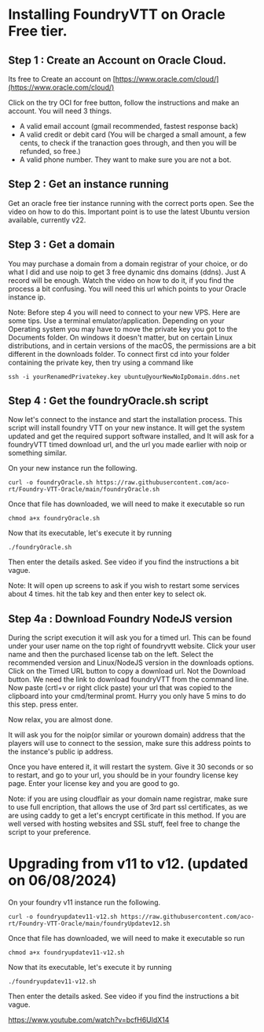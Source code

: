 # Installing FoundryVTT on Oracle Free tier.

## Step 1 : Create an Account on Oracle Cloud.

Its free to Create an account on [https://www.oracle.com/cloud/](https://www.oracle.com/cloud/)

Click on the try OCI for free button, follow the instructions and make an account. You will need 3 things.
- A valid email account (gmail recommended, fastest response back)
- A valid credit or debit card (You will be charged a small amount, a few cents, to check if the tranaction goes through, and then you will be refunded, so free.)
- A valid phone number. They want to make sure you are not a bot.

## Step 2 : Get an instance running

Get an oracle free tier instance running with the correct ports open. See the video on how to do this. Important point is to use the latest Ubuntu version available, currently v22.

## Step 3 : Get a domain

You may purchase a domain from a domain registrar of your choice, or do what I did and use noip to get 3 free dynamic dns domains (ddns). Just A record will be enough. Watch the video on how to do it, if you find the process a bit confusing. You will need this url which points to your Oracle instance ip.

Note: Before step 4 you will need to connect to your new VPS. Here are some tips.
Use a terminal emulator/application. Depending on your Operating system you may have to move the private key you got to the Documents folder. On windows it doesn't matter, but on certain Linux distributions, and in certain versions of the macOS, the permissions are a bit different in the downloads folder. To connect first cd into your folder containing the private key, then try using a command like

```
ssh -i yourRenamedPrivatekey.key ubuntu@yourNewNoIpDomain.ddns.net
```

## Step 4 : Get the foundryOracle.sh script 

Now let's connect to the instance and start the installation process. This script will install foundry VTT on your new instance. It will get the system updated and get the required support software installed, and It will ask for a foundryVTT timed download url, and the url you made earlier with noip or something similar.

On your new instance run the following.

```
curl -o foundryOracle.sh https://raw.githubusercontent.com/aco-rt/Foundry-VTT-Oracle/main/foundryOracle.sh
```

Once that file has downloaded, we will need to make it executable so run

```
chmod a+x foundryOracle.sh
```
Now that its executable, let's execute it by running

```
./foundryOracle.sh
```

Then enter the details asked. See video if you find the instructions a bit vague.

Note: It will open up screens to ask if you wish to restart some services about 4 times. hit the tab key and then enter key to select ok. 

## Step 4a : Download Foundry NodeJS version

During the script execution it will ask you for a timed url. This can be found under your user name on the top right of foundryvtt website. Click your user name and then the purchased license tab on the left. Select the recommended version and Linux/NodeJS version in the downloads options. Click on the Timed URL button to copy a download url. Not the Download button. We need the link to download foundryVTT from the command line. Now paste (crtl+v or right click paste) your url that was copied to the clipboard into your cmd/terminal promt. Hurry you only have 5 mins to do this step. press enter.

Now relax, you are almost done.

It will ask you for the noip(or similar or yourown domain) address that the players will use to connect to the session, make sure this address points to the instance's public ip address.

Once you have entered it, it will restart the system. Give it 30 seconds or so to restart, and go to your url, you should be in your foundry license key page. Enter your license key and you are good to go.

Note: if you are using cloudflair as your domain name registrar, make sure to use full encription, that allows the use of 3rd part ssl certificates, as we are using caddy to get a let's encrypt certificate in this method. If you are well versed with hosting websites and SSL stuff, feel free to change the script to your preference.

# Upgrading from v11 to v12. (updated on 06/08/2024)

On your foundry v11 instance run the following.

```
curl -o foundryupdatev11-v12.sh https://raw.githubusercontent.com/aco-rt/Foundry-VTT-Oracle/main/foundryUpdatev12.sh
```

Once that file has downloaded, we will need to make it executable so run

```
chmod a+x foundryupdatev11-v12.sh
```
Now that its executable, let's execute it by running

```
./foundryupdatev11-v12.sh
```

Then enter the details asked. See video if you find the instructions a bit vague.

https://www.youtube.com/watch?v=bcfH6UldX14
